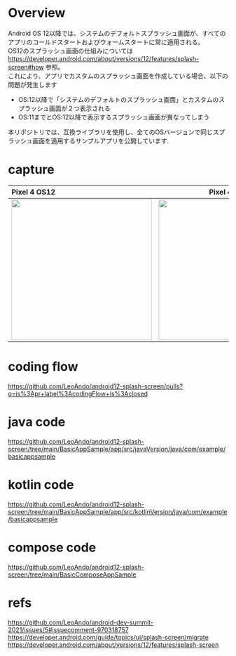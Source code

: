 # Overview

Android OS 12以降では、システムのデフォルトスプラッシュ画面が、すべてのアプリのコールドスタートおよびウォームスタートに常に適用される。<br>
OS12のスプラッシュ画面の仕組みについては https://developer.android.com/about/versions/12/features/splash-screen#how 参照。<br>
これにより、アプリでカスタムのスプラッシュ画面を作成している場合、以下の問題が発生します<br>
- OS:12以降で「システムのデフォルトのスプラッシュ画面」とカスタムのスプラッシュ画面が２つ表示される
- OS:11までとOS:12以降で表示するスプラッシュ画面が異なってしまう

本リポジトリでは、互換ライブラリを使用し、全てのOSバージョンで同じスプラッシュ画面を適用するサンプルアプリを公開しています.<br>

# capture

| Pixel 4 OS12 | Pixel 4 OS8 |
|:---|:---:|
|<img src="https://user-images.githubusercontent.com/16476224/143677726-69bbd10f-d75c-4ed8-b9a8-7fba87cc85e7.gif" width=320 /> |<img src="https://user-images.githubusercontent.com/16476224/143677731-88fd9eac-8d5d-4888-b0ab-8301353c6474.gif" width=320 /> |

# coding flow
https://github.com/LeoAndo/android12-splash-screen/pulls?q=is%3Apr+label%3AcodingFlow+is%3Aclosed<br>

# java code
https://github.com/LeoAndo/android12-splash-screen/tree/main/BasicAppSample/app/src/javaVersion/java/com/example/basicappsample<br>

# kotlin code
https://github.com/LeoAndo/android12-splash-screen/tree/main/BasicAppSample/app/src/kotlinVersion/java/com/example/basicappsample<br>

# compose code
https://github.com/LeoAndo/android12-splash-screen/tree/main/BasicComposeAppSample<br>

# refs
https://github.com/LeoAndo/android-dev-summit-2021/issues/5#issuecomment-970318757<br>
https://developer.android.com/guide/topics/ui/splash-screen/migrate<br>
https://developer.android.com/about/versions/12/features/splash-screen<br>

